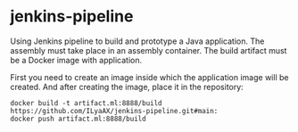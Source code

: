# jenkins-pipeline

Using Jenkins pipeline to build and prototype a Java application. The assembly must take place in an assembly container. The build artifact must be a Docker image with application.


First you need to create an image inside which the application image will be created. And after creating the image, place it in the repository:
```
docker build -t artifact.ml:8888/build https://github.com/ILyaAX/jenkins-pipeline.git#main:
docker push artifact.ml:8888/build
```
